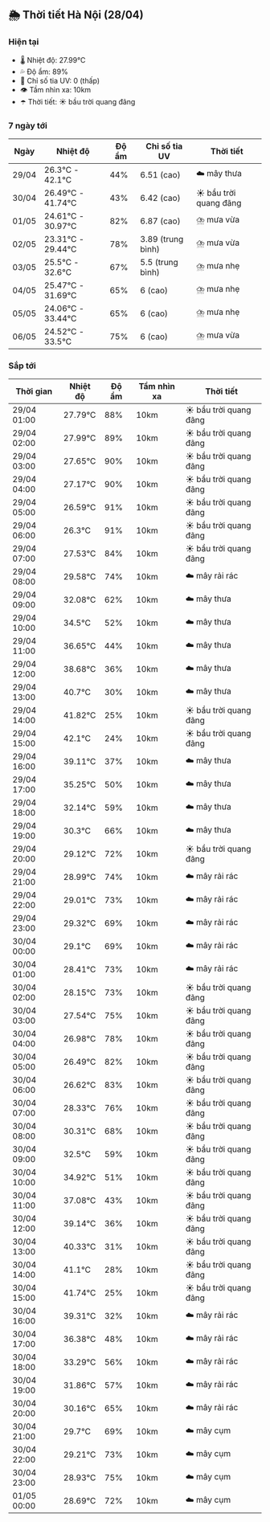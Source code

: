## 🌦️ Thời tiết Hà Nội (28/04)

### Hiện tại

- 🌡️ Nhiệt độ: 27.99℃
- 💦 Độ ẩm: 89%
- 🌟 Chỉ số tia UV: 0 (thấp)
- 👁️ Tầm nhìn xa: 10km
- ☂️ Thời tiết: ☀️ bầu trời quang đãng

### 7 ngày tới

| Ngày | Nhiệt độ | Độ ẩm | Chỉ số tia UV | Thời tiết |
| --- | --- | --- | --- | --- |
| 29/04 | 26.3℃ - 42.1℃ | 44% | 6.51 (cao) | ☁️ mây thưa |
| 30/04 | 26.49℃ - 41.74℃ | 43% | 6.42 (cao) | ☀️ bầu trời quang đãng |
| 01/05 | 24.61℃ - 30.97℃ | 82% | 6.87 (cao) | ⛈️ mưa vừa |
| 02/05 | 23.31℃ - 29.44℃ | 78% | 3.89 (trung bình) | ⛈️ mưa vừa |
| 03/05 | 25.5℃ - 32.6℃ | 67% | 5.5 (trung bình) | ⛈️ mưa nhẹ |
| 04/05 | 25.47℃ - 31.69℃ | 65% | 6 (cao) | ⛈️ mưa nhẹ |
| 05/05 | 24.06℃ - 33.44℃ | 65% | 6 (cao) | ⛈️ mưa nhẹ |
| 06/05 | 24.52℃ - 33.5℃ | 75% | 6 (cao) | ⛈️ mưa vừa |

### Sắp tới

| Thời gian | Nhiệt độ | Độ ẩm | Tầm nhìn xa | Thời tiết |
| --- | --- | --- | --- | --- |
| 29/04 01:00 | 27.79℃ | 88% | 10km | ☀️ bầu trời quang đãng |
| 29/04 02:00 | 27.99℃ | 89% | 10km | ☀️ bầu trời quang đãng |
| 29/04 03:00 | 27.65℃ | 90% | 10km | ☀️ bầu trời quang đãng |
| 29/04 04:00 | 27.17℃ | 90% | 10km | ☀️ bầu trời quang đãng |
| 29/04 05:00 | 26.59℃ | 91% | 10km | ☀️ bầu trời quang đãng |
| 29/04 06:00 | 26.3℃ | 91% | 10km | ☀️ bầu trời quang đãng |
| 29/04 07:00 | 27.53℃ | 84% | 10km | ☀️ bầu trời quang đãng |
| 29/04 08:00 | 29.58℃ | 74% | 10km | ☁️ mây rải rác |
| 29/04 09:00 | 32.08℃ | 62% | 10km | ☁️ mây thưa |
| 29/04 10:00 | 34.5℃ | 52% | 10km | ☁️ mây thưa |
| 29/04 11:00 | 36.65℃ | 44% | 10km | ☁️ mây thưa |
| 29/04 12:00 | 38.68℃ | 36% | 10km | ☁️ mây thưa |
| 29/04 13:00 | 40.7℃ | 30% | 10km | ☁️ mây thưa |
| 29/04 14:00 | 41.82℃ | 25% | 10km | ☀️ bầu trời quang đãng |
| 29/04 15:00 | 42.1℃ | 24% | 10km | ☀️ bầu trời quang đãng |
| 29/04 16:00 | 39.11℃ | 37% | 10km | ☁️ mây thưa |
| 29/04 17:00 | 35.25℃ | 50% | 10km | ☁️ mây thưa |
| 29/04 18:00 | 32.14℃ | 59% | 10km | ☁️ mây thưa |
| 29/04 19:00 | 30.3℃ | 66% | 10km | ☁️ mây thưa |
| 29/04 20:00 | 29.12℃ | 72% | 10km | ☀️ bầu trời quang đãng |
| 29/04 21:00 | 28.99℃ | 74% | 10km | ☁️ mây rải rác |
| 29/04 22:00 | 29.01℃ | 73% | 10km | ☁️ mây rải rác |
| 29/04 23:00 | 29.32℃ | 69% | 10km | ☁️ mây rải rác |
| 30/04 00:00 | 29.1℃ | 69% | 10km | ☁️ mây rải rác |
| 30/04 01:00 | 28.41℃ | 73% | 10km | ☁️ mây rải rác |
| 30/04 02:00 | 28.15℃ | 73% | 10km | ☀️ bầu trời quang đãng |
| 30/04 03:00 | 27.54℃ | 75% | 10km | ☀️ bầu trời quang đãng |
| 30/04 04:00 | 26.98℃ | 78% | 10km | ☀️ bầu trời quang đãng |
| 30/04 05:00 | 26.49℃ | 82% | 10km | ☀️ bầu trời quang đãng |
| 30/04 06:00 | 26.62℃ | 83% | 10km | ☀️ bầu trời quang đãng |
| 30/04 07:00 | 28.33℃ | 76% | 10km | ☀️ bầu trời quang đãng |
| 30/04 08:00 | 30.31℃ | 68% | 10km | ☀️ bầu trời quang đãng |
| 30/04 09:00 | 32.5℃ | 59% | 10km | ☀️ bầu trời quang đãng |
| 30/04 10:00 | 34.92℃ | 51% | 10km | ☀️ bầu trời quang đãng |
| 30/04 11:00 | 37.08℃ | 43% | 10km | ☀️ bầu trời quang đãng |
| 30/04 12:00 | 39.14℃ | 36% | 10km | ☀️ bầu trời quang đãng |
| 30/04 13:00 | 40.33℃ | 31% | 10km | ☀️ bầu trời quang đãng |
| 30/04 14:00 | 41.1℃ | 28% | 10km | ☀️ bầu trời quang đãng |
| 30/04 15:00 | 41.74℃ | 25% | 10km | ☀️ bầu trời quang đãng |
| 30/04 16:00 | 39.31℃ | 32% | 10km | ☁️ mây rải rác |
| 30/04 17:00 | 36.38℃ | 48% | 10km | ☁️ mây rải rác |
| 30/04 18:00 | 33.29℃ | 56% | 10km | ☁️ mây rải rác |
| 30/04 19:00 | 31.86℃ | 57% | 10km | ☁️ mây rải rác |
| 30/04 20:00 | 30.16℃ | 65% | 10km | ☁️ mây rải rác |
| 30/04 21:00 | 29.7℃ | 69% | 10km | ☁️ mây cụm |
| 30/04 22:00 | 29.21℃ | 73% | 10km | ☁️ mây cụm |
| 30/04 23:00 | 28.93℃ | 75% | 10km | ☁️ mây cụm |
| 01/05 00:00 | 28.69℃ | 72% | 10km | ☁️ mây cụm |
